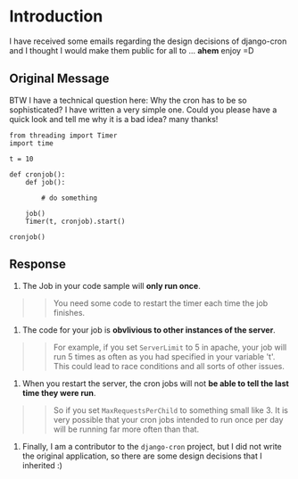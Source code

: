 # Introduction #

I have received some emails regarding the design decisions of django-cron and I thought I would make them public for all to ... **ahem** enjoy =D


## Original Message ##

BTW I have a technical question here: Why the cron has to be so sophisticated? I have written a very simple one. Could you please have a quick look and tell me why it is a bad idea? many thanks!

```
from threading import Timer
import time

t = 10

def cronjob():
    def job():       
             
        # do something

    job()
    Timer(t, cronjob).start()

cronjob()
```

## Response ##

  1. The Job in your code sample will **only run once**.
> > You need some code to restart the timer each time the job finishes.
  1. The code for your job is **obvlivious to other instances of the server**.
> > For example, if you set `ServerLimit` to 5 in apache, your job will run 5 times as often as you had specified in your variable 't'.
> > This could lead to race conditions and all sorts of other issues.
  1. When you restart the server, the cron jobs will not **be able to tell the last time they were run**.
> > So if you set `MaxRequestsPerChild` to something small like 3. It is very possible that your cron jobs intended to run once per day will be running far more often than that.
  1. Finally, I am a contributor to the `django-cron` project, but I did not write the original application, so there are some design decisions that I inherited :)